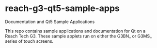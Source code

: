 # reach-g3-qt5-sample-apps
Documentation and Qt5 Sample Applications

This repo contains sample applications and documentation for Qt on a Reach Tech G3.  These sample applets run on either the G3BN_ or G3MS_ series of touch screens.
